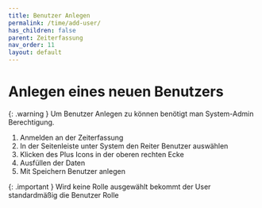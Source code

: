 ```yaml
---
title: Benutzer Anlegen
permalink: /time/add-user/
has_children: false
parent: Zeiterfassung
nav_order: 11
layout: default
---
```


# Anlegen eines neuen Benutzers

{: .warning }
Um Benutzer Anlegen zu können benötigt man System-Admin Berechtigung.

1. Anmelden an der Zeiterfassung
2. In der Seitenleiste unter System den Reiter Benutzer auswählen
3. Klicken des Plus Icons in der oberen rechten Ecke
4. Ausfüllen der Daten
5. Mit Speichern Benutzer anlegen

{: .important }
Wird keine Rolle ausgewählt bekommt der User standardmäßig die Benutzer Rolle
